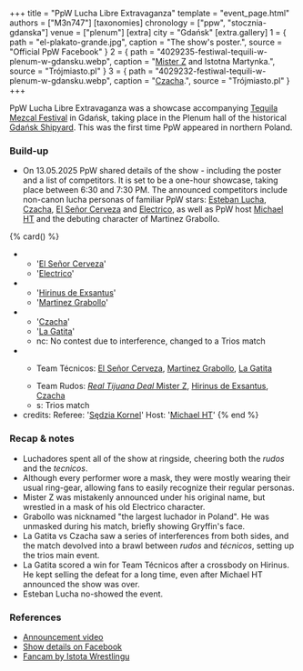 +++
title = "PpW Lucha Libre Extravaganza"
template = "event_page.html"
authors = ["M3n747"]
[taxonomies]
chronology = ["ppw", "stocznia-gdanska"]
venue = ["plenum"]
[extra]
city = "Gdańsk"
[extra.gallery]
1 = { path = "el-plakato-grande.jpg", caption = "The show's poster.", source = "Official PpW Facebook" }
2 = { path = "4029235-festiwal-tequili-w-plenum-w-gdansku.webp", caption = "[Mister Z](@/w/mister-z.md) and Istotna Martynka.", source = "Trójmiasto.pl" }
3 = { path = "4029232-festiwal-tequili-w-plenum-w-gdansku.webp", caption = "[Czacha](@/w/johnny-blade.md).", source = "Trójmiasto.pl" }
+++

PpW Lucha Libre Extravaganza was a showcase accompanying [Tequila Mezcal Festival][tequila] in Gdańsk, taking place in the Plenum hall of the historical [Gdańsk Shipyard](@/v/stocznia-gdanska.md). This was the first time PpW appeared in northern Poland.

### Build-up

* On 13.05.2025 PpW shared details of the show - including the poster and a list of competitors. It is set to be a one-hour showcase, taking place between 6:30 and 7:30&nbsp;PM.
The announced competitors include non-canon lucha personas of familiar PpW stars: [Esteban Lucha](@/w/biesiad.md), [Czacha](@/w/johnny-blade.md), [El Señor Cerveza](@/w/goblin.md) and [Electrico](@/w/mister-z.md), as well as PpW host [Michael HT](@/w/michael-ht.md) and the debuting character of Martinez Grabollo.

{% card() %}
- - '[El Señor Cerveza](@/w/goblin.md)'
  - '[Electrico](@/w/mister-z.md)'
- - '[Hirinus de Exsantus](@/w/biesiad.md)'
  - '[Martinez Grabollo](@/w/gustav-gryffin.md)'
- - '[Czacha](@/w/johnny-blade.md)'
  - '[La Gatita](@/w/agentka-agatka.md)'
  - nc: No contest due to interference, changed to a Trios match
- - >
    Team Técnicos:
      [El Señor Cerveza](@/w/goblin.md),
      [Martinez Grabollo](@/w/gustav-gryffin.md),
      [La Gatita](@/w/agentka-agatka.md)
  - >
    Team Rudos:
      [_Real Tijuana Deal_ Mister Z](@/w/mister-z.md),
      [Hirinus de Exsantus](@/w/biesiad.md),
      [Czacha](@/w/johnny-blade.md)
  - s: Trios match
- credits:
    Referee: '[Sędzia Kornel](@/w/sedzia-kornel.md)'
    Host: '[Michael HT](@/w/michael-ht.md)'
{% end %}

### Recap & notes

* Luchadores spent all of the show at ringside, cheering both the _rudos_ and the _tecnicos_.
* Although every performer wore a mask, they were mostly wearing their usual ring-gear, allowing fans to easily recognize their regular personas.
* Mister Z was mistakenly announced under his original name, but wrestled in a mask of his old Electrico character.
* Grabollo was nicknamed "the largest luchador in Poland". He was unmasked during his match, briefly showing Gryffin's face.
* La Gatita vs Czacha saw a series of interferences from both sides, and the match devolved into a brawl between _rudos_ and _técnicos_, setting up the trios main event.
* La Gatita scored a win for Team Técnicos after a crossbody on Hirinus. He kept selling the defeat for a long time, even after Michael HT announced the show was over.
* Esteban Lucha no-showed the event.

### References

* [Announcement video](https://www.facebook.com/reel/1707539943197636)
* [Show details on Facebook](https://www.facebook.com/photo/?fbid=1245911024205954&set=a.499910772139320)
* [Fancam by Istota Wrestlingu](https://www.youtube.com/watch?v=wIYrM_KH2jM)

[tequila]: https://tequilamezcalfestival.pl

